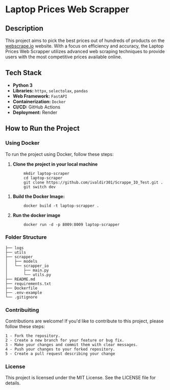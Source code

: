 # Laptop Prices Web Scrapper

## Description
This project aims to pick the best prices out of hundreds of products on the [webscrape.io](https://www.webscrape.io) website. With a focus on efficiency and accuracy, the Laptop Prices Web Scrapper utilizes advanced web scraping techniques to provide users with the most competitive prices available online.

## Tech Stack
- **Python 3**
- **Libraries:** `httpx`, `selectolax`, `pandas`
- **Web Framework:** `FastAPI`
- **Containerization:** `Docker`
- **CI/CD:** GitHub Actions
- **Deployment:** Render

## How to Run the Project

### Using Docker
To run the project using Docker, follow these steps:

1. **Clone the project in your local machine**

```
        mkdir laptop-scraper
        cd laptop-scraper
        git clone https://github.com/ivaldir301/Scrappe_IO_Test.git .   
        git switch dev
```

1. **Build the Docker Image:**

```
        docker build -t laptop-scrapper .
```

2. **Run the docker image**

```
        docker run -d -p 8009:8009 laptop-scrapper
```

### Folder Structure

```
├── logs
├── utils
├── scrapper 
│   ├── models
│   └── scrapper_io
│       ├── main.py
│       └── utils.py
├── README.md
├── requirements.txt
├── Dockerfile
├── .env-example
└── .gitignore
```

### Contribuiting

Contributions are welcome! If you'd like to contribute to this project, please follow these steps:

```
1 - Fork the repository.
2 - Create a new branch for your feature or bug fix.
3 - Make your changes and commit them with clear messages.
4 - Push your changes to your forked repository.
5 - Create a pull request describing your change
```

### License

This project is licensed under the MIT License. See the LICENSE file for details.